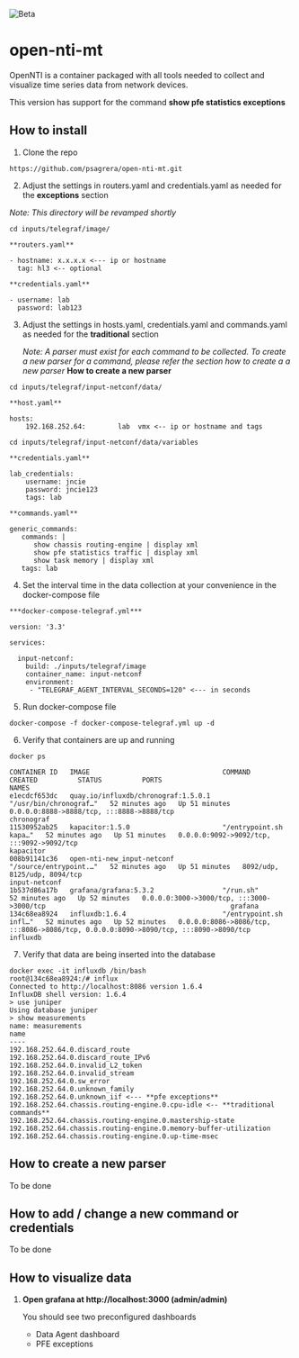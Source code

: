 ![Beta](https://img.shields.io/badge/status-beta-yellowgreen.svg?style=flat "Beta")
# open-nti-mt

OpenNTI is a container packaged with all tools needed to collect and visualize time series data from network devices.

This version has support for the command **show pfe statistics exceptions**

## How to install

1) Clone the repo

```
https://github.com/psagrera/open-nti-mt.git
```

2) Adjust the settings in routers.yaml and credentials.yaml as needed for the **exceptions** section

_Note: This directory will be revamped shortly_

```
cd inputs/telegraf/image/

**routers.yaml**

- hostname: x.x.x.x <--- ip or hostname
  tag: hl3 <-- optional

**credentials.yaml** 

- username: lab
  password: lab123

```
3) Adjust the settings in hosts.yaml, credentials.yaml and commands.yaml as needed for the **traditional** section

   _Note: A parser must exist for each command to be collected. To create a new parser for a command, please refer the section how to create a a new parser_ **How to create a new parser**
```
cd inputs/telegraf/input-netconf/data/

**host.yaml**

hosts:
    192.168.252.64:        lab  vmx <-- ip or hostname and tags

cd inputs/telegraf/input-netconf/data/variables

**credentials.yaml**

lab_credentials:
    username: jncie 
    password: jncie123 
    tags: lab

**commands.yaml**

generic_commands:
   commands: |
      show chassis routing-engine | display xml
      show pfe statistics traffic | display xml
      show task memory | display xml
   tags: lab
```

4) Set the interval time in the data collection at your convenience in the docker-compose file

```
***docker-compose-telegraf.yml***

version: '3.3'

services:
  
  input-netconf:
    build: ./inputs/telegraf/image
    container_name: input-netconf
    environment:
     - "TELEGRAF_AGENT_INTERVAL_SECONDS=120" <--- in seconds
```
5) Run docker-compose file

```
docker-compose -f docker-compose-telegraf.yml up -d
```
6) Verify that containers are up and running

```
docker ps

CONTAINER ID   IMAGE                                 COMMAND                  CREATED          STATUS          PORTS                                                                                  NAMES
e1ecdcf653dc   quay.io/influxdb/chronograf:1.5.0.1   "/usr/bin/chronograf…"   52 minutes ago   Up 51 minutes   0.0.0.0:8888->8888/tcp, :::8888->8888/tcp                                              chronograf
11530952ab25   kapacitor:1.5.0                       "/entrypoint.sh kapa…"   52 minutes ago   Up 51 minutes   0.0.0.0:9092->9092/tcp, :::9092->9092/tcp                                              kapacitor
008b91141c36   open-nti-new_input-netconf            "/source/entrypoint.…"   52 minutes ago   Up 51 minutes   8092/udp, 8125/udp, 8094/tcp                                                           input-netconf
1b537d86a17b   grafana/grafana:5.3.2                 "/run.sh"                52 minutes ago   Up 52 minutes   0.0.0.0:3000->3000/tcp, :::3000->3000/tcp                                              grafana
134c68ea8924   influxdb:1.6.4                        "/entrypoint.sh infl…"   52 minutes ago   Up 52 minutes   0.0.0.0:8086->8086/tcp, :::8086->8086/tcp, 0.0.0.0:8090->8090/tcp, :::8090->8090/tcp   influxdb
```

7) Verify that data are being inserted into the database

```
docker exec -it influxdb /bin/bash
root@134c68ea8924:/# influx
Connected to http://localhost:8086 version 1.6.4
InfluxDB shell version: 1.6.4
> use juniper
Using database juniper
> show measurements
name: measurements
name
----
192.168.252.64.0.discard_route
192.168.252.64.0.discard_route_IPv6
192.168.252.64.0.invalid_L2_token
192.168.252.64.0.invalid_stream
192.168.252.64.0.sw_error
192.168.252.64.0.unknown_family
192.168.252.64.0.unknown_iif <--- **pfe exceptions**
192.168.252.64.chassis.routing-engine.0.cpu-idle <-- **traditional commands**
192.168.252.64.chassis.routing-engine.0.mastership-state
192.168.252.64.chassis.routing-engine.0.memory-buffer-utilization
192.168.252.64.chassis.routing-engine.0.up-time-msec
```
## How to create a new parser

To be done

## How to add / change a new command or credentials

To be done

## How to visualize data

1) **Open grafana at http://localhost:3000 (admin/admin)**

   You should see two preconfigured dashboards

   - Data Agent dashboard
   - PFE exceptions

